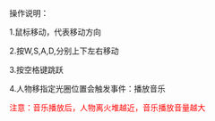 操作说明：
<p>1.鼠标移动，代表移动方向</p>
<p>2.按W,S,A,D,分别上下左右移动</p>
<p>3.按空格键跳跃</p>
<p>4.人物移指定光圈位置会触发事件：播放音乐</p>
<p><font color=red>注意：音乐播放后，人物离火堆越近，音乐播放音量越大</font></p>

